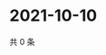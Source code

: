 # 2021-10-10

共 0 条

<!-- BEGIN WEIBO -->
<!-- 最后更新时间 Sun Oct 10 2021 06:12:58 GMT+0800 (China Standard Time) -->

<!-- END WEIBO -->
